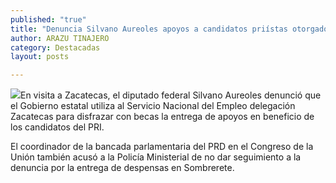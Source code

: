 ```yaml
---
published: "true"
title: "Denuncia Silvano Aureoles apoyos a candidatos priístas otorgados, dice, por Gobierno estatal"
author: ARAZU TINAJERO
category: Destacadas
layout: posts

---
```


![](http://i.imgur.com/nuchvOhm.jpg)En visita a Zacatecas, el diputado federal Silvano Aureoles denunció que el Gobierno estatal utiliza al Servicio Nacional del Empleo delegación Zacatecas para disfrazar con becas la entrega de apoyos en beneficio de los candidatos del PRI.

El coordinador de la bancada parlamentaria del PRD en el Congreso de la Unión también acusó a la Policía Ministerial de no dar seguimiento a la denuncia por la entrega de despensas en Sombrerete.
